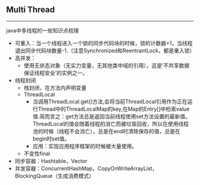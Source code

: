 ## Multi Thread
---
java中多线程的一些知识点梳理

* 可重入：当一个线程进入一个锁的同步代码块的时候，锁的计数器+1，当线程退出同步代码块数量-1.（注意Synchronized和ReentrantLock，都是重入锁）
* 高并发：
  * 使用无状态对象（无实力变量，无其他类中域的引用），这是‘不共享数据保证线程安全’的实例之一。
* 线程封闭
  * 栈封闭，在方法内声明变量
  * ThreadLocal
    * 当调用ThreadLocal.get()方法,会将当前ThreadLocal引用作为正在运行Thread中的ThreadLocalMap的key,在Map的Entry[]中检索value值.简而言之：get方法总是返回当前线程使用set方法设置的最新值。ThreadLocal的值会随着线程的消亡而被垃圾回收，所以在使用线程池的时候（线程不会消亡），总是在end时清除保存的值，总是在begin时set值。
    * 应用：实现应用程序框架的时候被大量使用。
  * 不变性final
* 同步容器：Hashtable，Vector
* 并发容器：ConcurrentHashMap，CopyOnWriteArrayList，BlockingQueue（生成消费模式）